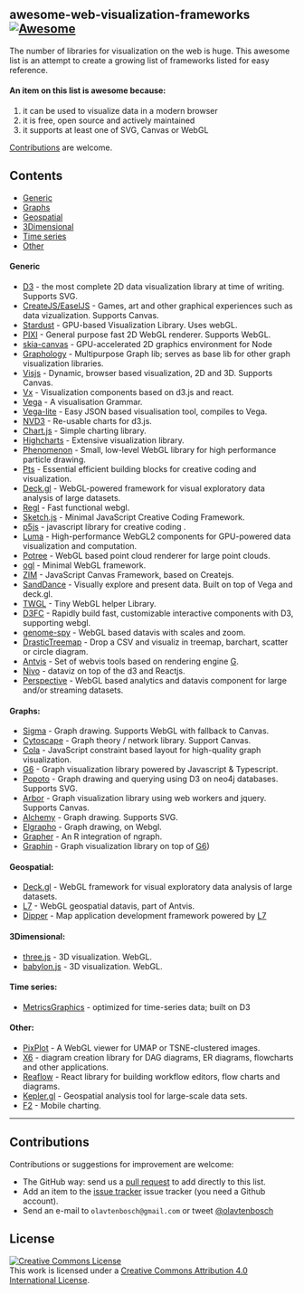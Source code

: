 ## awesome-web-visualization-frameworks [![Awesome](https://awesome.re/badge.svg)](https://awesome.re)
The number of libraries for visualization on the web is huge.
This awesome list is an attempt to create a growing list of frameworks listed for easy reference.

#### An item on this list is awesome because:
1. it can be used to visualize data in a modern browser
2. it is free, open source and actively maintained
3. it supports at least one of SVG, Canvas or WebGL

[Contributions](#contributions) are welcome.

## Contents
- [Generic](#Generic)
- [Graphs](#graphs)
- [Geospatial](#geospatial)
- [3Dimensional](#3dimensional)
- [Time series](#time-series)
- [Other](#other)

#### Generic
- [D3](https://d3js.org/) - the most complete 2D data visualization library at time of writing. Supports SVG.
- [CreateJS/EaselJS](https://createjs.com/easeljs) - Games, art and other graphical experiences such as data vizualization. Supports Canvas.
- [Stardust](https://stardustjs.github.io/) - GPU-based Visualization Library. Uses webGL.
- [PIXI](http://www.pixijs.com/) - General purpose fast 2D WebGL renderer. Supports WebGL.
- [skia-canvas](https://github.com/samizdatco/skia-canvas) - GPU-accelerated 2D graphics environment for Node
- [Graphology](https://github.com/graphology/graphology) - Multipurpose Graph lib; serves as base lib for other graph visualization libraries.
- [Visjs](http://visjs.org/) - Dynamic, browser based visualization, 2D and 3D. Supports Canvas.
- [Vx](https://vx-demo.now.sh/) - Visualization components based on d3.js and react.
- [Vega](https://vega.github.io/vega/) - A visualisation Grammar.
- [Vega-lite](https://vega.github.io/vega-lite/) - Easy JSON based visualisation tool, compiles to Vega.
- [NVD3](http://nvd3.org/) - Re-usable charts for d3.js.
- [Chart.js](http://www.chartjs.org/) - Simple charting library.
- [Highcharts](https://www.highcharts.com/) - Extensive visualization library.
- [Phenomenon](https://github.com/vaneenige/phenomenon) - Small, low-level WebGL library for high performance particle drawing.
- [Pts](https://ptsjs.org/) - Essential efficient building blocks for creative coding and visualization.
- [Deck.gl](http://deck.gl) - WebGL-powered framework for visual exploratory data analysis of large datasets.
- [Regl](https://github.com/regl-project/regl) - Fast functional webgl.
- [Sketch.js](http://soulwire.github.io/sketch.js/) - Minimal JavaScript Creative Coding Framework.
- [p5js](https://p5js.org/) - javascript library for creative coding .
- [Luma](https://luma.gl) - High-performance WebGL2 components for GPU-powered data visualization and computation.
- [Potree](http://www.potree.org/) - WebGL based point cloud renderer for large point clouds.
- [ogl](https://github.com/oframe/ogl) - Minimal WebGL framework.
- [ZIM](https://zimjs.com) - JavaScript Canvas Framework, based on Createjs.
- [SandDance](https://microsoft.github.io/SandDance/) - Visually explore and present data. Built on top of Vega and deck.gl.
- [TWGL](https://github.com/greggman/twgl.js) - Tiny WebGL helper Library.
- [D3FC](https://d3fc.io/) - Rapidly build fast, customizable interactive components with D3, supporting webgl.
- [genome-spy](https://github.com/tuner/genome-spy) - WebGL based datavis with scales and zoom.
- [DrasticTreemap](https://www.drasticdata.nl/treemapping.htm) - Drop a CSV and visualiz in treemap, barchart, scatter or circle diagram.
- [Antvis](https://github.com/antvis) - Set of webvis tools based on rendering engine [G](https://github.com/antvis/g).
- [Nivo](https://nivo.rocks) - dataviz on top of the d3 and Reactjs.
- [Perspective](https://perspective.finos.org/) - WebGL based analytics and datavis component for large and/or streaming datasets.

#### Graphs:
- [Sigma](http://sigmajs.org/) - Graph drawing. Supports WebGL with fallback to Canvas.
- [Cytoscape](http://js.cytoscape.org/) - Graph theory / network library. Support Canvas.
- [Cola](http://ialab.it.monash.edu/webcola/) - JavaScript constraint based layout for high-quality graph visualization.
- [G6](https://github.com/antvis/g6) - Graph visualization library powered by Javascript & Typescript.
- [Popoto](http://www.popotojs.com/) - Graph drawing and querying using D3 on neo4j databases. Supports SVG.
- [Arbor](http://arborjs.org/) - Graph visualization library using web workers and jquery. Supports Canvas.
- [Alchemy](http://graphalchemist.github.io/Alchemy/#/) - Graph drawing. Supports SVG.
- [Elgrapho](https://www.elgrapho.com/) - Graph drawing, on Webgl.
- [Grapher](https://grapher.network/) - An R integration of ngraph.
- [Graphin](https://github.com/antvis/Graphin) - Graph visualization library on top of [G6](https://github.com/antvis/g6))

#### Geospatial:
- [Deck.gl](https://deck.gl/) - WebGL framework for visual exploratory data analysis of large datasets.
- [L7](https://github.com/antvis/L7) -  WebGL geospatial datavis, part of Antvis.
- [Dipper](https://github.com/antvis/dipper) - Map application development framework powered by [L7](https://github.com/antvis/L7)

#### 3Dimensional:
- [three.js](https://threejs.org/) - 3D visualization. WebGL.
- [babylon.js](https://www.babylonjs.com/) - 3D visualization. WebGL.

#### Time series:
- [MetricsGraphics](https://metricsgraphicsjs.org/) - optimized for time-series data; built on D3

#### Other:
- [PixPlot](https://github.com/YaleDHLab/pix-plot) - A WebGL viewer for UMAP or TSNE-clustered images.
- [X6](https://x6.antv.vision/en) - diagram creation library for DAG diagrams, ER diagrams, flowcharts and other applications.
- [Reaflow](https://github.com/reaviz/reaflow) - React library for building workflow editors, flow charts and diagrams.
- [Kepler.gl](https://kepler.gl/) - Geospatial analysis tool for large-scale data sets.
- [F2](https://github.com/antvis/F2) - Mobile charting.

*****

## Contributions

Contributions or suggestions for improvement are welcome:

- The GitHub way: send us a [pull request](https://help.github.com/articles/creating-a-pull-request/) to add directly to this list.
- Add an item to the
  [issue tracker](https://github.com/olavtenbosch/awesome-web-visualization-frameworks/issues)
issue tracker (you need a Github account).
- Send an e-mail to `olavtenbosch@gmail.com` or tweet [\@olavtenbosch](https://twitter.com/olavtenbosch)


## License

[![Creative Commons License](https://i.creativecommons.org/l/by/4.0/88x31.png)](http://creativecommons.org/licenses/by/4.0/)  
This work is licensed under a [Creative Commons Attribution 4.0 International License](http://creativecommons.org/licenses/by/4.0/).
